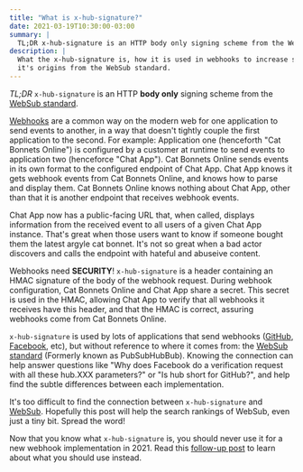 ```yaml
---
title: "What is x-hub-signature?"
date: 2021-03-19T10:30:00-03:00
summary: |
  TL;DR x-hub-signature is an HTTP body only signing scheme from the WebSub standard...
description: |
  What the x-hub-signature is, how it is used in webhooks to increase security, and
  it's origins from the WebSub standard.
---
```


*TL;DR* `x-hub-signature` is an HTTP **body only** signing scheme from the [WebSub standard][websub].

[Webhooks][webhook] are a common way on the modern web for one application to send events to another,
in a way that doesn't tightly couple the first application to the second. For example: Application one
(henceforth "Cat Bonnets Online") is configured by a customer at runtime to send events to application two
(henceforce "Chat App"). Cat Bonnets Online sends events in its own format to the configured endpoint
of Chat App. Chat App knows it gets webhook events from Cat Bonnets Online, and knows how to parse and
display them. Cat Bonnets Online knows nothing about Chat App, other than that it is another
endpoint that receives webhook events.

Chat App now has a public-facing URL that, when called, displays information from the received event to all
users of a given Chat App instance. That's great when those users want to know if someone bought them the
latest argyle cat bonnet. It's not so great when a bad actor discovers and calls the endpoint with hateful
and abuseive content.

Webhooks need **SECURITY**! `x-hub-signature` is a header containing an HMAC signature of the body of the
webhook request. During webhook configuration, Cat Bonnets Online and Chat App share a secret. This secret
is used in the HMAC, allowing Chat App to verify that all webhooks it receives have this header, and that
the HMAC is correct, assuring webhooks come from Cat Bonnets Online.

`x-hub-signature` is used by lots of applications that send webhooks ([GitHub][github], [Facebook][facebook], etc),
but without reference to where it comes from: the [WebSub standard][websub] (Formerly known as PubSubHubBub).
Knowing the connection can help answer questions like "Why does Facebook do a verification request with all
these hub.XXX parameters?" or "Is hub short for GitHub?", and help find the subtle differences between each
implementation.

It's too difficult to find the connection between `x-hub-signature` and [WebSub][websub].
Hopefully this post will help the search rankings of WebSub, even just a tiny bit. Spread the word!

Now that you know what `x-hub-signature` is, you should never use it for a new webhook implementation in 2021.
Read this [follow-up post] to learn about what you should use instead.

[websub]: https://www.w3.org/TR/websub/ "WebSub W3C Recommendation"
[webhook]: https://en.wikipedia.org/wiki/Webhook "Webhook description on Wikipedia"
[hmac]: https://en.wikipedia.org/wiki/HMAC "HMAC description on Wikipedia"
[github]: https://docs.github.com/en/developers/webhooks-and-events/securing-your-webhooks "Github webhooks"
[facebook]: https://developers.facebook.com/docs/graph-api/webhooks/getting-started/ "Facebook webhooks"
[follow-up post]: /modern-webhook-signatures/ "Clickbaity link to Signing HTTP Messages post"
